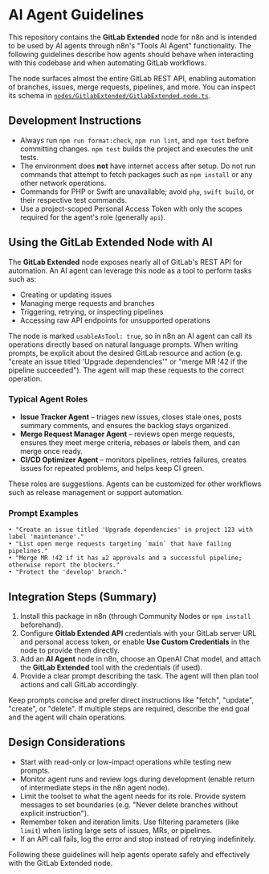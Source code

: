 # AI Agent Guidelines

This repository contains the **GitLab Extended** node for n8n and is intended to be used by AI agents through n8n's "Tools AI Agent" functionality. The following guidelines describe how agents should behave when interacting with this codebase and when automating GitLab workflows.

The node surfaces almost the entire GitLab REST API, enabling automation of branches, issues, merge requests, pipelines, and more. You can inspect its schema in [`nodes/GitlabExtended/GitlabExtended.node.ts`](nodes/GitlabExtended/GitlabExtended.node.ts).

## Development Instructions

- Always run `npm run format:check`, `npm run lint`, and `npm test` before committing changes. `npm test` builds the project and executes the unit tests.
- The environment does **not** have internet access after setup. Do not run commands that attempt to fetch packages such as `npm install` or any other network operations.
- Commands for PHP or Swift are unavailable; avoid `php`, `swift build`, or their respective test commands.
- Use a project-scoped Personal Access Token with only the scopes required for the agent's role (generally `api`).

## Using the GitLab Extended Node with AI

The **GitLab Extended** node exposes nearly all of GitLab's REST API for automation. An AI agent can leverage this node as a tool to perform tasks such as:

- Creating or updating issues
- Managing merge requests and branches
- Triggering, retrying, or inspecting pipelines
- Accessing raw API endpoints for unsupported operations

The node is marked `usableAsTool: true`, so in n8n an AI agent can call its operations directly based on natural language prompts. When writing prompts, be explicit about the desired GitLab resource and action (e.g. "create an issue titled 'Upgrade dependencies'" or "merge MR !42 if the pipeline succeeded"). The agent will map these requests to the correct operation.

### Typical Agent Roles

- **Issue Tracker Agent** – triages new issues, closes stale ones, posts summary comments, and ensures the backlog stays organized.
- **Merge Request Manager Agent** – reviews open merge requests, ensures they meet merge criteria, rebases or labels them, and can merge once ready.
- **CI/CD Optimizer Agent** – monitors pipelines, retries failures, creates issues for repeated problems, and helps keep CI green.

These roles are suggestions. Agents can be customized for other workflows such as release management or support automation.

### Prompt Examples

```
• "Create an issue titled 'Upgrade dependencies' in project 123 with label 'maintenance'."
• "List open merge requests targeting `main` that have failing pipelines."
• "Merge MR !42 if it has ≥2 approvals and a successful pipeline; otherwise report the blockers."
• "Protect the 'develop' branch."
```

## Integration Steps (Summary)

1. Install this package in n8n (through Community Nodes or `npm install` beforehand).
2. Configure **Gitlab Extended API** credentials with your GitLab server URL and personal access token, or enable <strong>Use Custom Credentials</strong> in the node to provide them directly.
3. Add an **AI Agent** node in n8n, choose an OpenAI Chat model, and attach the **GitLab Extended** tool with the credentials (if used).
4. Provide a clear prompt describing the task. The agent will then plan tool actions and call GitLab accordingly.

Keep prompts concise and prefer direct instructions like "fetch", "update", "create", or "delete". If multiple steps are required, describe the end goal and the agent will chain operations.

## Design Considerations

- Start with read-only or low-impact operations while testing new prompts.
- Monitor agent runs and review logs during development (enable return of intermediate steps in the n8n agent node).
- Limit the toolset to what the agent needs for its role. Provide system messages to set boundaries (e.g. "Never delete branches without explicit instruction").
- Remember token and iteration limits. Use filtering parameters (like `limit`) when listing large sets of issues, MRs, or pipelines.
- If an API call fails, log the error and stop instead of retrying indefinitely.

Following these guidelines will help agents operate safely and effectively with the GitLab Extended node.
